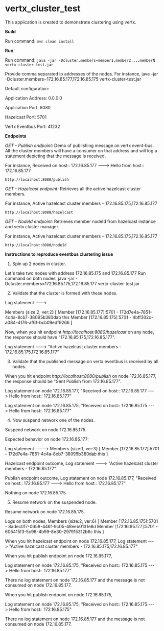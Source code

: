 # vertx_cluster_test

This application is created to demonstrate clustering using vertx.

**Build** 

Run command: `mvn clean install` 

**Run**

Run command: `java -jar -Dcluster.members=member1,member2....memberN  vertx-cluster-test.jar`

Provide comma separated ip addresses of the nodes. 
For instance, java -jar -Dcluster.members=172.16.85.177,172.16.85.175 vertx-cluster-test.jar

Default configuration: 

Application Address: 0.0.0.0

Application Port: 8080

Hazelcast Port: 5701 

Vertx Eventbus Port: 41232


**Endpoints**

_GET - Publish endpoint:_ Demo of publishing message on vertx event-bus. 
All the cluster members will have a consumer on that address and will log a statement depicting that the message is received. 

For instance, 
Received on host:: 172.16.85.177 ---> Hello from host:: 172.16.85.177 

`http://localhost:8080/publish`

_GET - Hazelcast endpoint:_ Retrieves all the active hazelcast cluster members.

For instance, 
Active hazelcast cluster members - 172.16.85.175,172.16.85.177

`http://localhost:8080/hazelcast`


_GET - NodeId endpoint:_ Retrieves member nodeId from hazelcast instance and vertx cluster manager.

For instance, 
Active hazelcast cluster members - 172.16.85.175,172.16.85.177

`http://localhost:8080/nodeId`


**Instructions to reproduce eventbus clustering issue**
1. Spin up 2 nodes in cluster. 

Let's take two nodes with address 172.16.85.175 and 172.16.85.177
Run command on both nodes, 
java -jar -Dcluster.members=172.16.85.175,172.16.85.177 vertx-cluster-test.jar

2. Validate that the cluster is formed with these nodes.

Log statement --->

Members {size:2, ver:2} [
        Member [172.16.85.177]:5701 - 172d7e4a-7851-4c4a-8cb7-38095b380dab this
        Member [172.16.85.175]:5701 - 4bff302c-a084-4176-af6f-bcb09edf9266
]
 
Now, when you hit endpoint _http://localhost:8080/hazelcast_ on any node, the response should have "172.16.85.175,172.16.85.177".
 
Log statement ---> "Active hazelcast cluster members - 172.16.85.175,172.16.85.177"

3. Validate that the published message on vertx eventbus is received by all nodes. 

When you hit endpoint _http://localhost:8080/publish_ on node 172.16.85.177, the response should be "Sent Publish from 172.16.85.177".

Log statement on node 172.16.85.177,
"Received on host:: 172.16.85.177 ---> Hello from host:: 172.16.85.177"

Log statement on node 172.16.85.175,
"Received on host:: 172.16.85.175 ---> Hello from host:: 172.16.85.177"

4. Now suspend network one of the nodes. 

Suspend network on node 172.16.85.175. 

Expected behavior on node 172.16.85.177:

Log statement ----> 
Members {size:1, ver:3} [
        Member [172.16.85.177]:5701 - 172d7e4a-7851-4c4a-8cb7-38095b380dab this
]

Hazelcast endpoint outcome,
Log statement ---> "Active hazelcast cluster members - 172.16.85.177"

Publish endpoint outcome, 
Log statement on node 172.16.85.177,
"Received on host:: 172.16.85.177 ---> Hello from host:: 172.16.85.177"

Nothing on node 172.16.85.175

5. Resume network on the suspended node. 

Resume network on node 172.16.85.175.

Logs on both nodes, 
Members {size:2, ver:6} [
        Member [172.16.85.175]:5701 - 8adec017-0658-446f-9c05-48eeb0131e8d
        Member [172.16.85.177]:5701 - 605415f3-5c98-4b99-8e30-297915312b6c this
]

When you hit hazelcast endpoint on node 172.16.85.177, 
Log statement ---> "Active hazelcast cluster members - 172.16.85.175,172.16.85.177"


When you hit publish endpoint on node 172.16.85.177, 

Log statement on node 172.16.85.175,
"Received on host:: 172.16.85.175 ---> Hello from host:: 172.16.85.177"

There no log statement on node 172.16.85.177 and the message is not consumed on node 172.16.85.177.

When you hit publish endpoint on node 172.16.85.175, 

Log statement on node 172.16.85.175,
"Received on host:: 172.16.85.175 ---> Hello from host:: 172.16.85.175"

There no log statement on node 172.16.85.177 and the message is not consumed on node 172.16.85.177.
